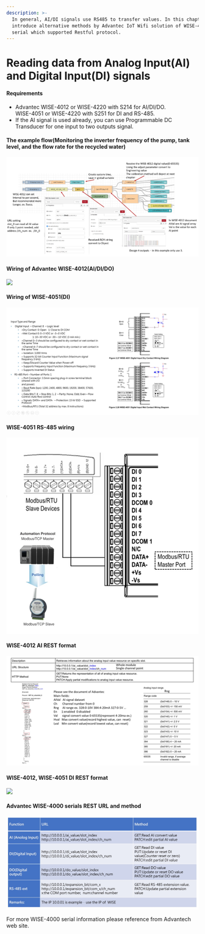 ```yaml
---
description: >-
  In general, AI/DI signals use RS485 to transfer values. In this chapter, we
  introduce alternative methods by Advantec IoT Wifi solution of WISE-4000
  serial which supported Restful protocol.
---
```


# Reading data from Analog Input(AI) and Digital Input(DI) signals

#### Requirements

* Advantec WISE-4012 or WISE-4220 with S214 for AI/DI/DO.\
  WISE-4051 or WISE-4220 with S251 for DI and RS-485.
* If the AI signal is used already, you can use Programmable DC Transducer for one input to two outputs signal.

#### The example flow(Monitoring the inverter frequency of the pump, tank level, and the flow rate for the recycled water)

![Reading data from AI/DI via Advantec WISE-4012](<../.gitbook/assets/Reading data from AI or DI signal via Advantec WISE-4012.jpg>)

#### Wiring of Advantec WISE-4012(AI/DI/DO)

![](<../.gitbook/assets/Adventec WISE-4012\_4051 DI REST (1).jpg>)

#### Wiring of WISE-4051(DI)

![](<../.gitbook/assets/Advantec WISE-4051 wiring(DI).jpg>)

#### WISE-4051 RS-485 wiring

![](<../.gitbook/assets/Advantec WISE-4051 wiring(RS-485).jpg>)

#### WISE-4012 AI REST format

![](<../.gitbook/assets/Advantec WISE-4012 AI REST.jpg>)

#### WISE-4012, WISE-4051 DI REST format

![](<../.gitbook/assets/Adventec WISE-4012\_4051 DI REST.jpg>)

#### Advantec WISE-4000 serials REST URL and method

![](<../.gitbook/assets/Advantec WISE-4000 serial REST format.jpg>)

For more WISE-4000 serial information please reference from Advantech web site.
